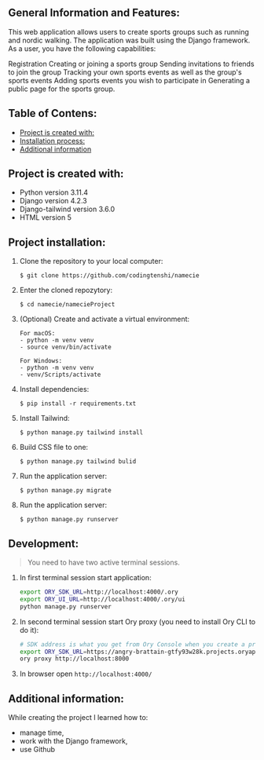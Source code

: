 ## General Information and Features:

This web application allows users to create sports groups such as running and nordic walking. 
The application was built using the Django framework. 
As a user, you have the following capabilities:

Registration
Creating or joining a sports group
Sending invitations to friends to join the group
Tracking your own sports events as well as the group's sports events
Adding sports events you wish to participate in
Generating a public page for the sports group.

## Table of Contens:

<!-- toc -->

- [Project is created with:](#project-is-created-with)
- [Installation process:](#installation-process)
- [Additional information](#additional-information)

<!-- tocstop -->

## Project is created with:
- Python version 3.11.4
- Django version 4.2.3
- Django-tailwind version 3.6.0
- HTML version 5



## Project installation:

1. Clone the repository to your local computer:
    ```
    $ git clone https://github.com/codingtenshi/namecie
    ```
1. Enter the cloned repozytory:
    ```
    $ cd namecie/namecieProject
    ```
1. (Optional) Create and activate a virtual environment:
    ```
    For macOS:
    - python -m venv venv
    - source venv/bin/activate

    For Windows:
    - python -m venv venv
    - venv/Scripts/activate
    ```
1. Install dependencies:
    ```
    $ pip install -r requirements.txt
    ```
1. Install Tailwind:
    ```
    $ python manage.py tailwind install
    ```
1. Build CSS file to one:
    ```
    $ python manage.py tailwind bulid 
    ```
1. Run the application server:
    ```
    $ python manage.py migrate
    ```
1. Run the application server:
    ```
    $ python manage.py runserver
    ```

## Development:

> You need to have two active terminal sessions.

1. In first terminal session start application:
    ```bash
    export ORY_SDK_URL=http://localhost:4000/.ory
    export ORY_UI_URL=http://localhost:4000/.ory/ui
    python manage.py runserver
    ```
1. In second terminal session start Ory proxy (you need to install Ory CLI to do it):
    ```bash
    # SDK address is what you get from Ory Console when you create a project
    export ORY_SDK_URL=https://angry-brattain-gtfy93w28k.projects.oryapis.com
    ory proxy http://localhost:8000
    ```
1. In browser open `http://localhost:4000/`

## Additional information:


While creating the project I learned how to:
- manage time,
- work with the Django framework,
- use Github